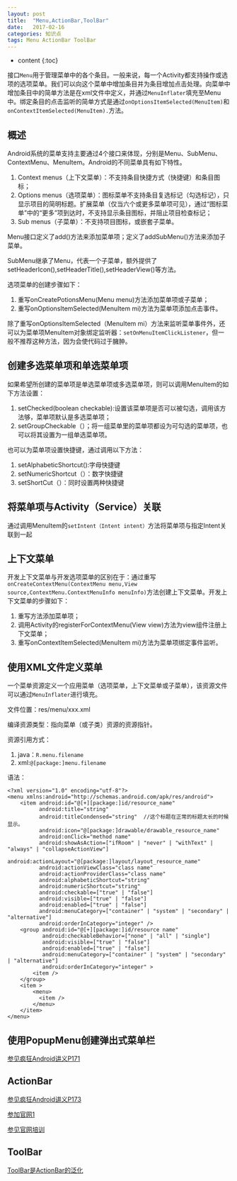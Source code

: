 ```yaml
---
layout: post
title:  "Menu,ActionBar,ToolBar"
date:   2017-02-16
categories: 知识点
tags: Menu ActionBar ToolBar
---
```


* content
{:toc}

接口`Menu`用于管理菜单中的各个条目。一般来说，每一个Activity都支持操作或选项的选项菜单。我们可以向这个菜单中增加条目并为条目增加点击处理。向菜单中增加条目中的简单方法是在xml文件中定义，并通过`MenuInflater`填充至Menu中。绑定条目的点击监听的简单方式是通过`onOptionsItemSelected(MenuItem)`和`onContextItemSelected(MenuItem).`方法。






## 概述

Android系统的菜单支持主要通过4个接口来体现，分别是Menu、SubMenu、ContextMenu、MenuItem。Android的不同菜单具有如下特性。

1. Context menus（上下文菜单）：不支持条目快捷方式（快捷键）和条目图标；
2. Options menus（选项菜单）：图标菜单不支持条目复选标记（勾选标记），只显示项目的简明标题。扩展菜单（仅当六个或更多菜单项可见），通过“图标菜单”中的“更多”项到达时，不支持显示条目图标，并阻止项目检查标记；
3. Sub menus（子菜单）：不支持项目图标，或嵌套子菜单。

Menu接口定义了add()方法来添加菜单项；定义了addSubMenu()方法来添加子菜单。

SubMenu继承了Menu，代表一个子菜单，额外提供了setHeaderIcon(),setHeaderTitle(),setHeaderView()等方法。

选项菜单的创建步骤如下：

1. 重写onCreatePotionsMenu(Menu menu)方法添加菜单项或子菜单；
2. 重写onOptionsItemSelected(MenuItem mi)方法为菜单项添加点击事件。

除了重写onOptionsItemSelected（MenuItem mi）方法来监听菜单事件外，还可以为菜单项MenuItem对象绑定监听器：`setOnMenuItemClickListener`，但一般不推荐这种方法，因为会使代码过于臃肿。

## 创建多选菜单项和单选菜单项

如果希望所创建的菜单项是单选菜单项或多选菜单项，则可以调用MenuItem的如下方法设置：

1. setChecked(boolean checkable):设置该菜单项是否可以被勾选，调用该方法够，菜单项默认是多选菜单项；
2. setGroupCheckable（）；将一组菜单里的菜单项都设为可勾选的菜单项，也可以将其设置为一组单选菜单项。

也可以为菜单项设置快捷键，通过调用以下方法：

1. setAlphabeticShortcut():字母快捷键
2. setNumericShortcut（）：数字快捷键
3. setShortCut（）：同时设置两种快捷键

## 将菜单项与Activity（Service）关联

通过调用MenuItem的`setIntent（Intent intent）`方法将菜单项与指定Intent关联到一起

## 上下文菜单

开发上下文菜单与开发选项菜单的区别在于：通过重写`onCreateContextMenu(ContextMenu menu,View source,ContextMenu.ContextMenuInfo menuInfo)`方法创建上下文菜单。开发上下文菜单的步骤如下：

1. 重写方法添加菜单项；
2. 调用Activity的registerForContextMenu(View view)方法为view组件注册上下文菜单；
3. 重写onContextItemSelected(MenuItem mi)方法为菜单项绑定事件监听。

## 使用XML文件定义菜单

一个菜单资源定义一个应用菜单（选项菜单，上下文菜单或子菜单），该资源文件可以通过`MenuInflater`进行填充。

文件位置：res/menu/xxx.xml

编译资源类型：指向菜单（或子类）资源的资源指针。

资源引用方式：

1. java：`R.menu.filename`
2. xml:`@[package:]menu.filename`

语法：

	<?xml version="1.0" encoding="utf-8"?>
	<menu xmlns:android="http://schemas.android.com/apk/res/android">
	    <item android:id="@[+][package:]id/resource_name"
	          android:title="string"
	          android:titleCondensed="string"  //这个标题在正常的标题太长的时候显示。
	          android:icon="@[package:]drawable/drawable_resource_name"
	          android:onClick="method name"
	          android:showAsAction=["ifRoom" | "never" | "withText" | "always" | "collapseActionView"]
	          android:actionLayout="@[package:]layout/layout_resource_name"
	          android:actionViewClass="class name"
	          android:actionProviderClass="class name"
	          android:alphabeticShortcut="string"
	          android:numericShortcut="string"
	          android:checkable=["true" | "false"]
	          android:visible=["true" | "false"]
	          android:enabled=["true" | "false"]
	          android:menuCategory=["container" | "system" | "secondary" | "alternative"]
	          android:orderInCategory="integer" />
	    <group android:id="@[+][package:]id/resource name"
	           android:checkableBehavior=["none" | "all" | "single"]
	           android:visible=["true" | "false"]
	           android:enabled=["true" | "false"]
	           android:menuCategory=["container" | "system" | "secondary" | "alternative"]
	           android:orderInCategory="integer" >
	        <item />
	    </group>
	    <item >
	        <menu>
	          <item />
	        </menu>
	    </item>
	</menu>

## 使用PopupMenu创建弹出式菜单栏

[参见疯狂Android讲义P171]()

## ActionBar

[参见疯狂Android讲义P173]()

[参加官网1](https://developer.android.google.cn/reference/android/app/ActionBar.html)

[参见官网培训](https://developer.android.google.cn/training/appbar/index.html)

## ToolBar

[ToolBar是ActionBar的泛化](https://developer.android.google.cn/reference/android/widget/Toolbar.html)

